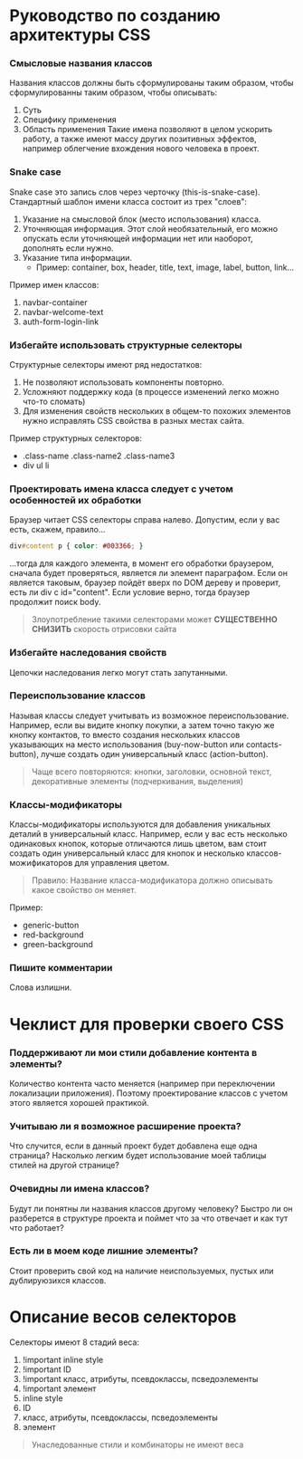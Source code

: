 # Руководство по созданию архитектуры CSS

### Смысловые названия классов
Названия классов  должны быть сформулированы таким образом, чтобы сформулированны таким образом, чтобы описывать:
1. Суть
1. Специфику применения
1. Область применения
Такие имена позволяют в целом ускорить работу, а также имеют массу других позитивных эффектов, например облегчение вхождения нового человека в проект.

### Snake case
Snake case это запись слов через черточку (this-is-snake-case).
Стандартный шаблон имени класса состоит из трех "слоев":
1. Указание на смысловой блок (место использования) класса.
2. Уточняющая информация. Этот слой необязательный, его можно опускать если уточняющей информации нет или наоборот, дополнять если нужно.
3. Указание типа информации.
   * Пример: container, box, header, title, text, image, label, button, link...

Пример имен классов:
1. navbar-container
1. navbar-welcome-text
1. auth-form-login-link

### Избегайте использовать структурные селекторы
Структурные селекторы имеют ряд недостатков:
1. Не позволяют использовать компоненты повторно.
1. Усложняют поддержку кода (в процессе изменений легко можно что-то сломать)
1. Для изменения свойств нескольких в общем-то похожих элементов нужно исправлять CSS свойства в разных местах сайта.

Пример структурных селекторов:
* .class-name .class-name2 .class-name3
* div ul li

### Проектировать имена класса следует с учетом особенностей их обработки
Браузер читает CSS селекторы справа налево. Допустим, если у вас есть, скажем, правило...
```css
div#content p { color: #003366; }
```
...тогда для каждого элемента, в момент его обработки браузером, сначала будет проверяться, является ли элемент параграфом. Если он является таковым, браузер пойдёт вверх по DOM дереву и проверит, есть ли div с id="content". Если условие верно, тогда браузер продолжит поиск body.

> Злоупотребление такими селекторами может **СУЩЕСТВЕННО СНИЗИТЬ** скорость отрисовки сайта

### Избегайте наследования свойств
Цепочки наследования легко могут стать запутанными. 

### Переиспользование классов
Называя классы следует учитывать из возможное переиспользование.  
Например, если вы видите кнопку покупки, а затем точно такую же кнопку контактов, то вместо создания нескольких классов указывающих на место использования (buy-now-button или contacts-button), лучше создать один универсальный класс (action-button).

> Чаще всего повторяются: кнопки, заголовки, основной текст, декоративные элементы (подчеркивания, выделения)

### Классы-модификаторы
Классы-модификаторы используются для добавления уникальных деталий в универсальный класс. Например, если у вас есть несколько одинаковых кнопок, которые отличаются лишь цветом, вам стоит создать один универсальный класс для кнопок и несколько классов-можификаторов для управления цветом.

> Правило:
> Название класса-модификатора должно описывать какое свойство он меняет.

Пример:
* generic-button
* red-background 
* green-background

### Пишите комментарии
Слова излишни.

# Чеклист для проверки своего CSS

### Поддерживают ли мои стили добавление контента в элементы?
Количество контента часто меняется (например при переключении локализации приложения). Поэтому проектирование классов с учетом этого является хорошей практикой.

### Учитываю ли я возможное расширение проекта?
Что случится, если в данный проект будет добавлена еще одна страница? Насколько легким будет использование моей таблицы стилей на другой странице?

### Очевидны ли имена классов?
Будут ли понятны ли названия классов другому человеку? Быстро ли он разберется в структуре проекта и поймет что за что отвечает и как тут что работает?

### Есть ли в моем коде лишние элементы?
Стоит проверить свой код на наличие неиспользуемых, пустых или дублируюзихся классов.

# Описание весов селекторов
Селекторы имеют 8 стадий веса:
1. !important inline style
1. !important ID
1. !important класс, атрибуты, псевдоклассы, псведоэлементы
1. !important элемент
1. inline style
1. ID
1. класс, атрибуты, псевдоклассы, псведоэлементы
1. элемент

> Унаследованные стили и комбинаторы не имеют веса